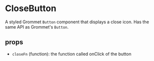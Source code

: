 # CloseButton

A styled Grommet `Button` component that displays a close icon. Has the same API as Grommet's `Button`.

## props

- `closeFn` (function): the function called onClick of the button
